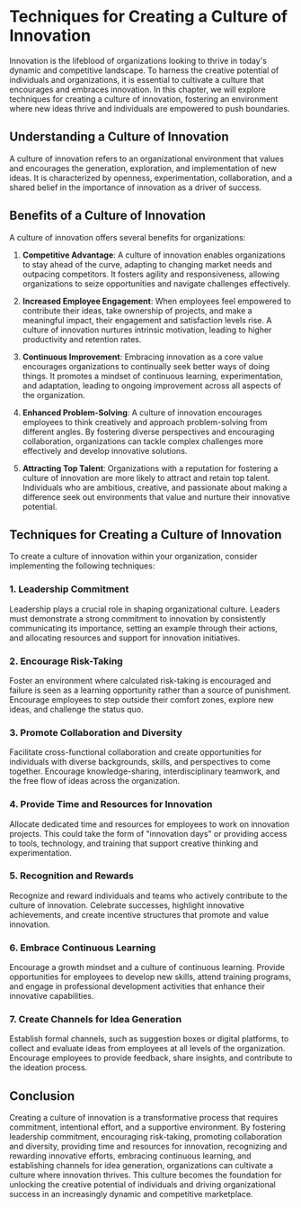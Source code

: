 Techniques for Creating a Culture of Innovation
========================================================

Innovation is the lifeblood of organizations looking to thrive in today's dynamic and competitive landscape. To harness the creative potential of individuals and organizations, it is essential to cultivate a culture that encourages and embraces innovation. In this chapter, we will explore techniques for creating a culture of innovation, fostering an environment where new ideas thrive and individuals are empowered to push boundaries.

**Understanding a Culture of Innovation**
-----------------------------------------

A culture of innovation refers to an organizational environment that values and encourages the generation, exploration, and implementation of new ideas. It is characterized by openness, experimentation, collaboration, and a shared belief in the importance of innovation as a driver of success.

**Benefits of a Culture of Innovation**
---------------------------------------

A culture of innovation offers several benefits for organizations:

1. **Competitive Advantage**: A culture of innovation enables organizations to stay ahead of the curve, adapting to changing market needs and outpacing competitors. It fosters agility and responsiveness, allowing organizations to seize opportunities and navigate challenges effectively.

2. **Increased Employee Engagement**: When employees feel empowered to contribute their ideas, take ownership of projects, and make a meaningful impact, their engagement and satisfaction levels rise. A culture of innovation nurtures intrinsic motivation, leading to higher productivity and retention rates.

3. **Continuous Improvement**: Embracing innovation as a core value encourages organizations to continually seek better ways of doing things. It promotes a mindset of continuous learning, experimentation, and adaptation, leading to ongoing improvement across all aspects of the organization.

4. **Enhanced Problem-Solving**: A culture of innovation encourages employees to think creatively and approach problem-solving from different angles. By fostering diverse perspectives and encouraging collaboration, organizations can tackle complex challenges more effectively and develop innovative solutions.

5. **Attracting Top Talent**: Organizations with a reputation for fostering a culture of innovation are more likely to attract and retain top talent. Individuals who are ambitious, creative, and passionate about making a difference seek out environments that value and nurture their innovative potential.

**Techniques for Creating a Culture of Innovation**
---------------------------------------------------

To create a culture of innovation within your organization, consider implementing the following techniques:

### 1. **Leadership Commitment**

Leadership plays a crucial role in shaping organizational culture. Leaders must demonstrate a strong commitment to innovation by consistently communicating its importance, setting an example through their actions, and allocating resources and support for innovation initiatives.

### 2. **Encourage Risk-Taking**

Foster an environment where calculated risk-taking is encouraged and failure is seen as a learning opportunity rather than a source of punishment. Encourage employees to step outside their comfort zones, explore new ideas, and challenge the status quo.

### 3. **Promote Collaboration and Diversity**

Facilitate cross-functional collaboration and create opportunities for individuals with diverse backgrounds, skills, and perspectives to come together. Encourage knowledge-sharing, interdisciplinary teamwork, and the free flow of ideas across the organization.

### 4. **Provide Time and Resources for Innovation**

Allocate dedicated time and resources for employees to work on innovation projects. This could take the form of "innovation days" or providing access to tools, technology, and training that support creative thinking and experimentation.

### 5. **Recognition and Rewards**

Recognize and reward individuals and teams who actively contribute to the culture of innovation. Celebrate successes, highlight innovative achievements, and create incentive structures that promote and value innovation.

### 6. **Embrace Continuous Learning**

Encourage a growth mindset and a culture of continuous learning. Provide opportunities for employees to develop new skills, attend training programs, and engage in professional development activities that enhance their innovative capabilities.

### 7. **Create Channels for Idea Generation**

Establish formal channels, such as suggestion boxes or digital platforms, to collect and evaluate ideas from employees at all levels of the organization. Encourage employees to provide feedback, share insights, and contribute to the ideation process.

**Conclusion**
--------------

Creating a culture of innovation is a transformative process that requires commitment, intentional effort, and a supportive environment. By fostering leadership commitment, encouraging risk-taking, promoting collaboration and diversity, providing time and resources for innovation, recognizing and rewarding innovative efforts, embracing continuous learning, and establishing channels for idea generation, organizations can cultivate a culture where innovation thrives. This culture becomes the foundation for unlocking the creative potential of individuals and driving organizational success in an increasingly dynamic and competitive marketplace.
